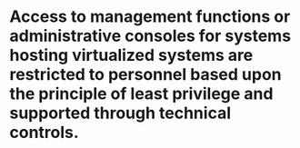 # Access to management functions or administrative consoles for systems hosting virtualized systems are restricted to personnel based upon the principle of least privilege and supported through technical controls.